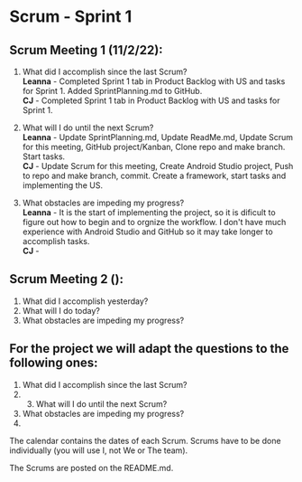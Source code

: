 # Scrum - Sprint 1

## Scrum Meeting 1 (11/2/22):

1.	What did I accomplish since the last Scrum?  
    **Leanna** - Completed Sprint 1 tab in Product Backlog with US and tasks for Sprint 1. Added SprintPlanning.md to GitHub.  
    **CJ** - Completed Sprint 1 tab in Product Backlog with US and tasks for Sprint 1.
    
2.	What will I do until the next Scrum?  
    **Leanna** - Update SprintPlanning.md, Update ReadMe.md, Update Scrum for this meeting, GitHub project/Kanban, Clone repo and make branch. Start tasks.  
    **CJ** - Update Scrum for this meeting, Create Android Studio project, Push to repo and make branch, commit. Create a framework, start tasks and implementing the US.
    
3.	What obstacles are impeding my progress?  
    **Leanna** - It is the start of implementing the project, so it is dificult to figure out how to begin and to orgnize the workflow. I don't have much experience with Android Studio and GitHub so it may take longer to accomplish tasks.  
    **CJ** - 



## Scrum Meeting 2 ():

1.	What did I accomplish yesterday?
2.	What will I do today?
3.	What obstacles are impeding my progress?

## For the project we will adapt the questions to the following ones: 

1.	What did I accomplish since the last Scrum?
2.	3.	What will I do until the next Scrum?
4.	What obstacles are impeding my progress?
5.	
The calendar contains the dates of each Scrum.  Scrums have to be done individually (you will use I, not We or The team). 

The Scrums are posted on the README.md.
